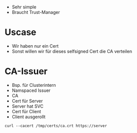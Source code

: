 # 

* Sehr simple 
* Braucht Trust-Manager

# Uscase

* Wir haben nur ein Cert
* Sonst willen wir für dieses selfsigned Cert die CA verteilen


#  CA-Issuer

* Bsp. für Clusterintern
* Namspaced Issuer
* CA
* Cert für Server 
* Server hat SVC
* Cert für Client
* Client ausgerollt


~~~
curl --cacert /tmp/certs/ca.crt https://server
~~~
